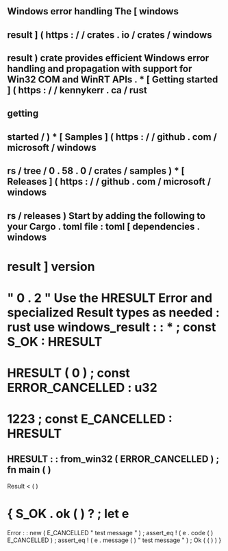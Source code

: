 #
#
Windows
error
handling
The
[
windows
-
result
]
(
https
:
/
/
crates
.
io
/
crates
/
windows
-
result
)
crate
provides
efficient
Windows
error
handling
and
propagation
with
support
for
Win32
COM
and
WinRT
APIs
.
*
[
Getting
started
]
(
https
:
/
/
kennykerr
.
ca
/
rust
-
getting
-
started
/
)
*
[
Samples
]
(
https
:
/
/
github
.
com
/
microsoft
/
windows
-
rs
/
tree
/
0
.
58
.
0
/
crates
/
samples
)
*
[
Releases
]
(
https
:
/
/
github
.
com
/
microsoft
/
windows
-
rs
/
releases
)
Start
by
adding
the
following
to
your
Cargo
.
toml
file
:
toml
[
dependencies
.
windows
-
result
]
version
=
"
0
.
2
"
Use
the
HRESULT
Error
and
specialized
Result
types
as
needed
:
rust
use
windows_result
:
:
*
;
const
S_OK
:
HRESULT
=
HRESULT
(
0
)
;
const
ERROR_CANCELLED
:
u32
=
1223
;
const
E_CANCELLED
:
HRESULT
=
HRESULT
:
:
from_win32
(
ERROR_CANCELLED
)
;
fn
main
(
)
-
>
Result
<
(
)
>
{
S_OK
.
ok
(
)
?
;
let
e
=
Error
:
:
new
(
E_CANCELLED
"
test
message
"
)
;
assert_eq
!
(
e
.
code
(
)
E_CANCELLED
)
;
assert_eq
!
(
e
.
message
(
)
"
test
message
"
)
;
Ok
(
(
)
)
}
